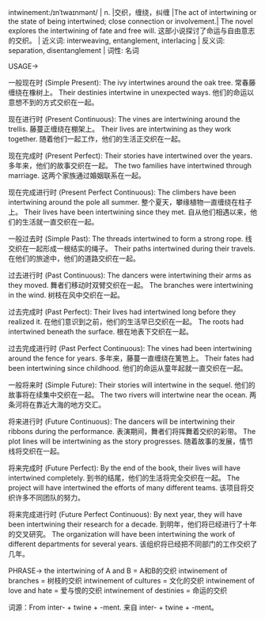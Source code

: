 intwinement:/ɪnˈtwaɪnmənt/ | n. |交织，缠绕，纠缠 |The act of intertwining or the state of being intertwined; close connection or involvement.| The novel explores the intertwining of fate and free will. 这部小说探讨了命运与自由意志的交织。 | 近义词: interweaving, entanglement, interlacing | 反义词: separation, disentanglement | 词性: 名词

USAGE->

一般现在时 (Simple Present):
The ivy intertwines around the oak tree. 常春藤缠绕在橡树上。
Their destinies intertwine in unexpected ways. 他们的命运以意想不到的方式交织在一起。

现在进行时 (Present Continuous):
The vines are intertwining around the trellis. 藤蔓正缠绕在棚架上。
Their lives are intertwining as they work together.  随着他们一起工作，他们的生活正交织在一起。

现在完成时 (Present Perfect):
Their stories have intertwined over the years. 多年来，他们的故事交织在一起。
The two families have intertwined through marriage. 这两个家族通过婚姻联系在一起。

现在完成进行时 (Present Perfect Continuous):
The climbers have been intertwining around the pole all summer.  整个夏天，攀缘植物一直缠绕在柱子上。
Their lives have been intertwining since they met. 自从他们相遇以来，他们的生活就一直交织在一起。

一般过去时 (Simple Past):
The threads intertwined to form a strong rope.  线交织在一起形成一根结实的绳子。
Their paths intertwined during their travels.  在他们的旅途中，他们的道路交织在一起。

过去进行时 (Past Continuous):
The dancers were intertwining their arms as they moved.  舞者们移动时双臂交织在一起。
The branches were intertwining in the wind.  树枝在风中交织在一起。

过去完成时 (Past Perfect):
Their lives had intertwined long before they realized it. 在他们意识到之前，他们的生活早已交织在一起。
The roots had intertwined beneath the surface. 根在地表下交织在一起。


过去完成进行时 (Past Perfect Continuous):
The vines had been intertwining around the fence for years. 多年来，藤蔓一直缠绕在篱笆上。
Their fates had been intertwining since childhood.  他们的命运从童年起就一直交织在一起。

一般将来时 (Simple Future):
Their stories will intertwine in the sequel.  他们的故事将在续集中交织在一起。
The two rivers will intertwine near the ocean.  两条河将在靠近大海的地方交汇。

将来进行时 (Future Continuous):
The dancers will be intertwining their ribbons during the performance.  表演期间，舞者们将挥舞着交织的彩带。
The plot lines will be intertwining as the story progresses.  随着故事的发展，情节线将交织在一起。

将来完成时 (Future Perfect):
By the end of the book, their lives will have intertwined completely.  到书的结尾，他们的生活将完全交织在一起。
The project will have intertwined the efforts of many different teams.  该项目将交织许多不同团队的努力。

将来完成进行时 (Future Perfect Continuous):
By next year, they will have been intertwining their research for a decade.  到明年，他们将已经进行了十年的交叉研究。
The organization will have been intertwining the work of different departments for several years.  该组织将已经把不同部门的工作交织了几年。


PHRASE->
the intertwining of A and B = A和B的交织
intwinement of branches = 树枝的交织
intwinement of cultures = 文化的交织
intwinement of love and hate = 爱与恨的交织
intwinement of destinies = 命运的交织


词源：From inter- + twine + -ment.  来自 inter- + twine + -ment。
